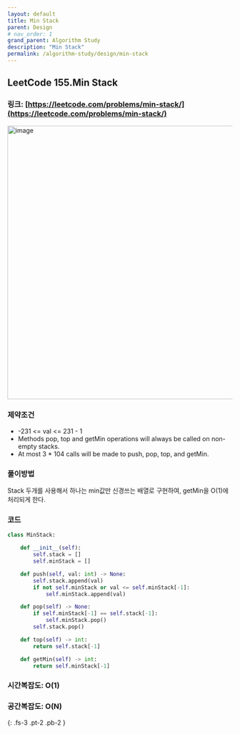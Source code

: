 ```yaml
---
layout: default
title: Min Stack
parent: Design
# nav_order: 1
grand_parent: Algorithm Study
description: "Min Stack"
permalink: /algorithm-study/design/min-stack
---
```


## LeetCode 155.Min Stack
### 링크: [https://leetcode.com/problems/min-stack/](https://leetcode.com/problems/min-stack/)

<img width="613" alt="image" src="https://user-images.githubusercontent.com/39396725/197498173-7f3e8e10-a5d1-4c0a-a3fa-b7478585a11a.png">

### 제약조건
- -231 <= val <= 231 - 1
- Methods pop, top and getMin operations will always be called on non-empty stacks.
- At most 3 * 104 calls will be made to push, pop, top, and getMin.

### 풀이방법
Stack 두개를 사용해서 하나는 min값만 신경쓰는 배열로 구현하여, getMin을 O(1)에 처리되게 한다. 

### 코드
```python
class MinStack:

    def __init__(self):
        self.stack = []
        self.minStack = []

    def push(self, val: int) -> None:
        self.stack.append(val)
        if not self.minStack or val <= self.minStack[-1]:
            self.minStack.append(val)        

    def pop(self) -> None:
        if self.minStack[-1] == self.stack[-1]:
            self.minStack.pop()
        self.stack.pop()

    def top(self) -> int:
        return self.stack[-1]

    def getMin(self) -> int:
        return self.minStack[-1]
```
### 시간복잡도: O(1)

### 공간복잡도: O(N)
{: .fs-3 .pt-2 .pb-2 }
